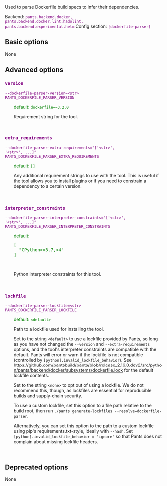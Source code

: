 
Used to parse Dockerfile build specs to infer their dependencies.

Backend: <span style="color: purple"><code>pants.backend.docker, pants.backend.docker.lint.hadolint, pants.backend.experimental.helm</code></span>
Config section: <span style="color: purple"><code>[dockerfile-parser]</code></span>

## Basic options

None

## Advanced options

<div style="color: purple">

### `version`

  <code>--dockerfile-parser-version=&lt;str&gt;</code><br>
  <code>PANTS_DOCKERFILE_PARSER_VERSION</code><br>
</div>
<div style="padding-left: 2em;">
<span style="color: green">default: <code>dockerfile==3.2.0</code></span>

<br>

Requirement string for the tool.
</div>
<br>

<div style="color: purple">

### `extra_requirements`

  <code>--dockerfile-parser-extra-requirements=&quot;['&lt;str&gt;', '&lt;str&gt;', ...]&quot;</code><br>
  <code>PANTS_DOCKERFILE_PARSER_EXTRA_REQUIREMENTS</code><br>
</div>
<div style="padding-left: 2em;">
<span style="color: green">default: <code>[]</code></span>

<br>

Any additional requirement strings to use with the tool. This is useful if the tool allows you to install plugins or if you need to constrain a dependency to a certain version.
</div>
<br>

<div style="color: purple">

### `interpreter_constraints`

  <code>--dockerfile-parser-interpreter-constraints=&quot;['&lt;str&gt;', '&lt;str&gt;', ...]&quot;</code><br>
  <code>PANTS_DOCKERFILE_PARSER_INTERPRETER_CONSTRAINTS</code><br>
</div>
<div style="padding-left: 2em;">
<span style="color: green">default: <pre>[
  "CPython&gt;=3.7,&lt;4"
]</pre></span>

<br>

Python interpreter constraints for this tool.
</div>
<br>

<div style="color: purple">

### `lockfile`

  <code>--dockerfile-parser-lockfile=&lt;str&gt;</code><br>
  <code>PANTS_DOCKERFILE_PARSER_LOCKFILE</code><br>
</div>
<div style="padding-left: 2em;">
<span style="color: green">default: <code>&lt;default&gt;</code></span>

<br>

Path to a lockfile used for installing the tool.

Set to the string `<default>` to use a lockfile provided by Pants, so long as you have not changed the `--version` and `--extra-requirements` options, and the tool's interpreter constraints are compatible with the default. Pants will error or warn if the lockfile is not compatible (controlled by `[python].invalid_lockfile_behavior`). See https://github.com/pantsbuild/pants/blob/release_2.16.0.dev2/src/python/pants/backend/docker/subsystems/dockerfile.lock for the default lockfile contents.

Set to the string `<none>` to opt out of using a lockfile. We do not recommend this, though, as lockfiles are essential for reproducible builds and supply-chain security.

To use a custom lockfile, set this option to a file path relative to the build root, then run `./pants generate-lockfiles --resolve=dockerfile-parser`.

Alternatively, you can set this option to the path to a custom lockfile using pip's requirements.txt-style, ideally with `--hash`. Set `[python].invalid_lockfile_behavior = 'ignore'` so that Pants does not complain about missing lockfile headers.
</div>
<br>


## Deprecated options

None


